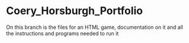 # Coery_Horsburgh_Portfolio

On this branch is the files for an HTML game, documentation on it and all the instructions and programs needed to run it
